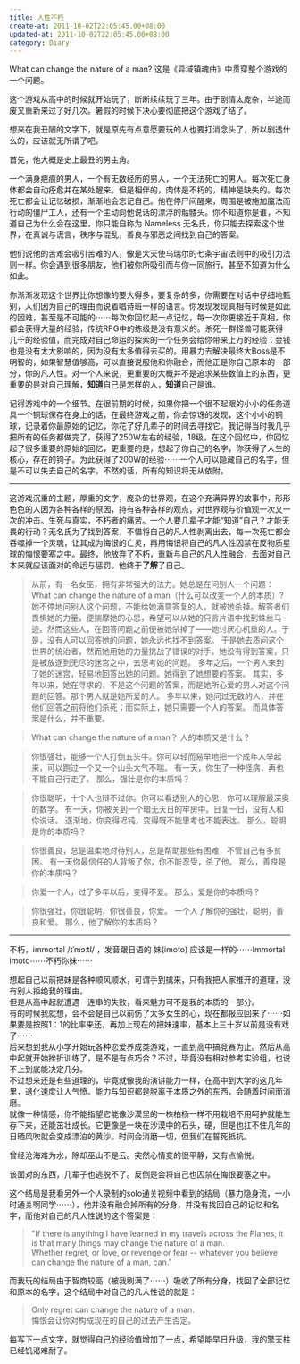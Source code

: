 ```yaml
---
title: 人性不朽
create-at: 2011-10-02T22:05:45.00+08:00
updated-at: 2011-10-02T22:05:45.00+08:00
category: Diary
---
```


What can change the nature of a man? 这是《异域镇魂曲》中贯穿整个游戏的一个问题。

这个游戏从高中的时候就开始玩了，断断续续玩了三年。由于剧情太庞杂，半途而废又重新来过了好几次。暑假的时候下决心要彻底把这个游戏了结了。

想来在我丑陋的文字下，就是原先有点意愿要玩的人也要打消念头了，所以剧透什么的，应该就无所谓了吧。

首先，他大概是史上最丑的男主角。

一个满身疤痕的男人，一个有无数经历的男人，一个无法死亡的男人。每次死亡身体都会自动痊愈并在某处醒来。但是相伴的，肉体是不朽的，精神是缺失的。每次死亡都会让记忆破损，渐渐地会忘记自己。他在停尸间醒来，周围是被施加魔法而行动的僵尸工人，还有一个主动向他说话的漂浮的骷髅头。你不知道你是谁，不知道自己为什么会在这里，你只能自称为 Nameless 无名氏，你只能去探索这个世界，在真诚与谎言，秩序与混乱，善良与邪恶之间找到自己的答案。


他们说他的苦难会吸引苦难的人，像是大天使乌瑞尔的七条宇宙法则中的吸引力法则一样。你会遇到很多朋友，他们被你所吸引而与你一同旅行，甚至不知道为什么如此。


你渐渐发现这个世界比你想像的要大得多，要复杂的多，你需要在对话中仔细地甄别，人们因为自己的理由而说着唱诗班一样的语言。你发现发现真相有时候是如此的困难，甚至是不可能的⋯⋯每次你回忆起一点记忆，每一次你更接近于真相，你都会获得大量的经验，传统RPG中的练级是没有意义的。杀死一群怪兽可能获得几千的经验值，而完成对自己命运的探索的一个任务会给你带来上万的经验；金钱也是没有太大影响的，因为没有太多值得去买的。用暴力去解决最终大Boss是不明智的，如果智慧值够高，可以直接说服他和你融合，而他正是你自己原本的一部分，你的凡人性。对一个人来说，更重要的大概并不是追求某些数值上的东西，更重要的是对自己理解，**知道**自己是怎样的人，**知道**自己是谁。


记得游戏中的一个细节。在很前期的时候，如果你把一个很不起眼的小小的任务道具一个铜球保存在身上的话，在最终游戏之前，你会惊讶的发现，这个小小的铜球，记录着你最原始的记忆，你花了好几辈子的时间去寻找它。我记得当时我几乎把所有的任务都做完了，获得了250W左右的经验，18级。在这个回忆中，你回忆起了很多重要的原始的回忆，更重要的是，想起了你自己的名字，你获得了人生的核心，存在的钩子。为此获得了200W的经验⋯⋯一个人可以隐藏自己的名字，但是不可以失去自己的名字，不然的话，所有的知识将无从依附。

------------------------------

这游戏沉重的主题，厚重的文字，庞杂的世界观，在这个充满异界的故事中，形形色色的人因为各种各样的原因，持有各种各样的观点，对世界观与价值观一次又一次的冲击。生死与真实，不朽者的痛苦。一个人要几辈子才能“知道”自己？才能无畏的行动？无名氏为了找到答案，不惜将自己的凡人性剥离出去，每一次死亡都会吞噬掉一个灵魂，让其成为悔恨的亡灵，再用悔恨将自己的凡人性囚禁在反物质星球的悔恨要塞之中。最终，他放弃了不朽，重新与自己的凡人性融合，去面对自己本来就应该面对的命运与惩罚。他终于**了解**了自己。


>从前，有一名女巫，拥有非常强大的法力。她总是在问别人一个问题：What can change the nature of a man（什么可以改变一个人的本质）? 她不停地问别人这个问题，不能给她满意答复的人，就被她杀掉。解答者们畏惧她的力量，便揣摩她的心思，希望可以从她的只言片语中找到蛛丝马迹。然而这些人，在回答问题之前便被她杀掉了——她讨厌心机重的人。于是，没有人可以回答她的问题，她永远也找不到答案。 于是她去质问这个世界的统治者，然而她用她的力量挑战了错误的对手。她没有得到答案，只是被放逐到无尽的迷宫之中，去思考她的问题。 多年之后，一个男人来到了她的迷宫，轻易地回答出她的问题。她得到了她想要的答案。 其实，多年以来，她在寻求的，不是这个问题的答案，而是她所心爱的男人对这个问题的回答。那个男人就是她所爱的人。 多年以来，她问过无数的人，并在他们回答之前将他们杀死；而实际上，她只需要一个人的答案。 而具体答案是什么，并不重要。 


>What can change the nature of a man？ 人的本质又是什么？


> 你很强壮，能够一个人打倒五头牛。你可以轻而易举地把一个成年人举起来，可以跑过一个又一个山头大气不喘。 有一天，你生了一种怪病，再也不能自己行走了。 那么，强壮是你的本质吗？ 


>你很聪明，十个人也辩不过你。你可以看透别人的心思，你可以理解最深奥的数学。 有一天，你被关到一个暗无天日的牢房中。日复一日，没有人和你说话。 逐渐地，你变得迟钝，变得既不能思考也不能表达。 那么，聪明是你的本质吗？ 


>你很善良，总是温柔地对待别人，总是帮助那些有困难，不管自己有多贫困。 有一天你最信任的人背叛了你，你不能忍受，杀了他。 那么，善良是你的本质吗？ 


>你爱一个人，过了多年以后，变得不爱。 那么，爱是你的本质吗？ 


>你很强壮，你很聪明，你很善良，你爱。 一个人了解你的强壮，聪明，善良和爱。 那么，他了解你的本质吗？


------------------------

不朽，immortal /ɪˈmɔːtl/ ，发音跟日语的 妹(imoto) 应该是一样的⋯⋯Immortal imoto⋯⋯不朽你妹⋯⋯


想起自己以前把妹是各种顺风顺水，可谓手到擒来，只有我把人家推开的道理，没有别人拒绝我的理由。   
但是从高中起就遭遇一连串的失败，看来魅力可不是我的本质的一部分。   
有的时候我就想，会不会是自己以前伤了太多女生的心，现在都报应回来了⋯⋯如果要是按照1：1的比率来还，再加上现在的把妹速率，基本上三十岁以前是没有戏了⋯⋯   
后来想到我从小学开始玩各种恋爱养成类游戏，一直到高中搞竞赛为止。然后从高中起就开始挫折训练了，是不是有点巧合？不过，毕竟没有相对参考实验组，也说不上到底能决定几分。   
不过想来还是有些道理的，毕竟就像我的演讲能力一样，在高中到大学的这几年里，退化速度让人气愤。能力与知识都是脱离于本质之外的东西，会随着时间而消磨。   
就像一种情感，你不能指望它能像沙漠里的一株柏杨一样不用栽培不用呵护就能生存下来，还能茁壮成长。它更像是一块在沙漠中的石头，硬，但是也扛不住几年的日晒风吹就会变成漂泊的黄沙。时间会消磨一切，但我们在誓死抵抗。


曾经沧海难为水，除却巫山不是云。突然心情变的很平静，又有点愉悦。


该面对的东西，几辈子也逃脱不了。反倒是会将自己也囚禁在悔恨要塞之中。


这个结局是我看另外一个人录制的solo通关视频中看到的结局（暴力隐身流，一小时通关啊同学⋯⋯），他并没有融合掉所有的分身，并没有找回自己的记忆和名字，而他对自己的凡人性说的这个答案是：

>"If there is anything I have learned in my travels across the Planes, it is that many things may change the nature of a man.   
>Whether regret, or love, or revenge or fear -- whatever you believe can change the nature of a man, can."

而我玩的结局由于智商较高（被我刷满了⋯⋯）吸收了所有分身，找回了全部记忆和原本的名字，这个结局中对自己的凡人性说的就是：

>Only regret can change the nature of a man.   
>悔恨会让你对构成现在的自己的过去产生否定。



每写下一点文字，就觉得自己的经验值增加了一点，希望能早日升级，我的擎天柱已经饥渴难耐了。
